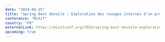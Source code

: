 ```yaml
---
date: "2024-04-25"
title: "Spring Boot dévoilé : Exploration des rouages internes d'un projet open source"
conference: "MiXiT"
country: "FR"
externalLink: https://mixitconf.org/2024/spring-boot-devoile-exploration-des-rouages-internes-d-39-un-projet-open-source
upcoming: true
---
```

